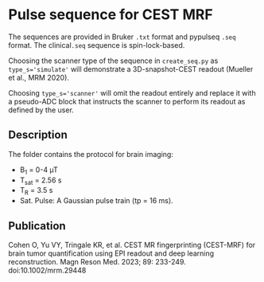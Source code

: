# Pulse sequence for CEST MRF
The sequences are provided in Bruker `.txt` format and pypulseq `.seq` format. The clinical`.seq` sequence is spin-lock-based. 

Choosing the scanner type of the sequence in `create_seq.py` as `type_s='simulate'` will demonstrate a 3D-snapshot-CEST readout (Mueller et al., MRM 2020).

Choosing `type_s='scanner'` will omit the readout entirely and replace it with a pseudo-ADC block that instructs the scanner to perform its readout as defined by the user.

## Description
The folder contains the protocol for brain imaging: 
- B<sub>1</sub> = 0-4 µT
- T<sub>sat</sub> = 2.56 s
- T<sub>R</sub> = 3.5 s 
- Sat. Pulse: A Gaussian pulse train (tp = 16 ms). 

## Publication
Cohen O, Yu VY, Tringale KR, et al. CEST MR fingerprinting (CEST-MRF) for brain tumor quantification using EPI readout and deep learning reconstruction. Magn Reson Med. 2023; 89: 233-249. doi:10.1002/mrm.29448
